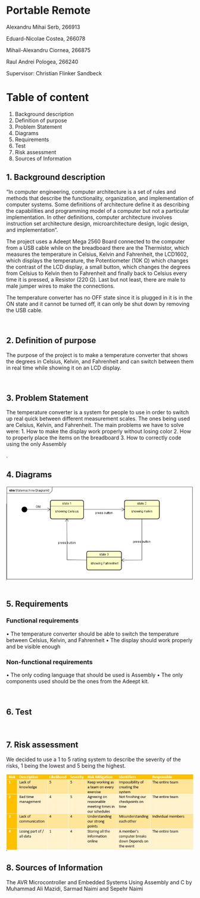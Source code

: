 ﻿
# Portable Remote


Alexandru Mihai Serb, 266913

Eduard-Nicolae Costea, 266078

Mihail-Alexandru Ciornea, 266875

Raul Andrei Pologea, 266240

Supervisor: Christian Flinker Sandbeck


# Table of content

1.  Background description  
2.  Definition of purpose   
3.  Problem Statement   
4.  Diagrams    
5.  Requirements    
6.  Test    
7.  Risk assessment
8.  Sources of Information  


## 1.  Background description

“In computer engineering, computer architecture is a set of rules and methods that describe the functionality, organization, and implementation of computer systems. Some definitions of architecture define it as describing the capabilities and programming model of a computer but not a particular implementation. In other definitions, computer architecture involves instruction set architecture design, microarchitecture design, logic design, and implementation”.

The project uses a Adeept Mega 2560 Board connected to the computer from a USB cable while on the breadboard there are the Thermistor, which measures the temperature in Celsius, Kelvin and Fahrenheit, the LCD1602, which displays the temperature, the Potentiometer (10K Ω) which changes the contrast of the LCD display, a small button, which changes the degrees from Celsius to Kelvin then to Fahrenheit and finally back to Celsius every time it is pressed, a Resistor (220 Ω). Last but not least, there are male to male jumper wires to make the connections.

The temperature converter has no OFF state since it is plugged in it is in the ON state and it cannot be turned off, it can only be shut down by removing the USB cable.



 
## 2.  Definition of purpose

The purpose of the project is to make a temperature converter that shows the degrees in Celsius, Kelvin, and Fahrenheit and can switch between them in real time while showing it on an LCD display.

 
## 3.  Problem Statement
The temperature converter is a system for people to use in order to switch up real quick between different measurement scales. The ones being used are Celsius, Kelvin, and Fahrenheit.
The main problems we have to solve were:
     1. How to make the display work properly without losing color
     2. How to properly place the items on the breadboard
     3. How to correctly code using the only Assembly

. 
## 4.  Diagrams

![Alt Text](Diagrams/StateMachine.png)
 
## 5.  Requirements
### Functional requirements
•   The temperature converter should be able to switch the temperature between Celsius, Kelvin, and Fahrenheit
•   The display should work properly and be visible enough

### Non-functional requirements
•   The only coding language that should be used is Assembly
•   The only components used should be the ones from the Adeept kit.






 
## 6.  Test
 
## 7.  Risk assessment

We decided to use a 1 to 5 rating system to describe the severity of the risks, 1 being the lowest and 5 being the highest.

![Alt Text](Diagrams/RiskTable.jpg)




## 8.  Sources of Information

The AVR Microcontroller and Embedded Systems Using Assembly and C by Muhammad Ali Mazidi, Sarmad Naimi and Sepehr Naimi
